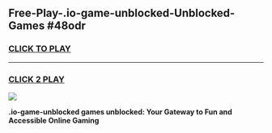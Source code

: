 
## Free-Play-.io-game-unblocked-Unblocked-Games #48odr
<h3>
<a href="https://news.freeplayer.one?title=.io-game-unblocked&ref=8M">CLICK TO PLAY</a></h3>
<hr>

<h3>
<a href="https://news.freeplayer.one?title=.io-game-unblocked&ref=8M">CLICK 2 PLAY</a>
  
</h3>

<a href="https://news.freeplayer.one?title=.io-game-unblocked&ref=8M"><img src="https://clearcache.store/games.png"></a>


**.io-game-unblocked games unblocked: Your Gateway to Fun and Accessible Online Gaming**
